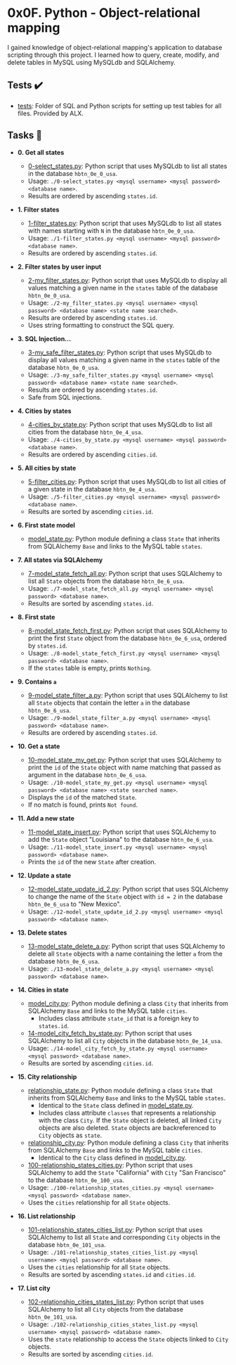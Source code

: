 # 0x0F. Python - Object-relational mapping

I gained knowledge of object-relational mapping's application to database scripting through this project. I learned how to query, create, modify, and delete tables in MySQL using MySQLdb and SQLAlchemy.

## Tests :heavy_check_mark:

- [tests](./tests): Folder of SQL and Python scripts for setting up test tables
  for all files. Provided by ALX.

## Tasks :page_with_curl:

- **0. Get all states**

  - [0-select_states.py](./0-select_states.py): Python script that uses MySQLdb
    to list all states in the database `hbtn_0e_0_usa`.
  - Usage: `./0-select_states.py <mysql username> <mysql password>
<database name>`.
  - Results are ordered by ascending `states.id`.

- **1. Filter states**

  - [1-filter_states.py](./1-filter_states.py): Python script that uses MySQLdb
    to list all states with names starting with `N` in the database `hbtn_0e_0_usa`.
  - Usage: `./1-filter_states.py <mysql username> <mysql password>
<database name>`.
  - Results are ordered by ascending `states.id`.

- **2. Filter states by user input**

  - [2-my_filter_states.py](./2-my_filter_states.py): Python script that uses
    MySQLdb to display all values matching a given name in the `states` table of
    the database `hbtn_0e_0_usa`.
  - Usage: `./2-my_filter_states.py <mysql username> <mysql password>
<database name> <state name searched>`.
  - Results are ordered by ascending `states.id`.
  - Uses string formatting to construct the SQL query.

- **3. SQL Injection...**

  - [3-my_safe_filter_states.py](./3-my_safe_filter_states.py): Python script
    that uses MySQLdb to display all values matching a given name in the `states`
    table of the database `hbtn_0e_0_usa`.
  - Usage: `./3-my_safe_filter_states.py <mysql username> <mysql password>
<database name> <state name searched>`.
  - Results are ordered by ascending `states.id`.
  - Safe from SQL injections.

- **4. Cities by states**

  - [4-cities_by_state.py](./4-cities_by_state.py): Python script that uses
    MySQLdb to list all cities from the database `hbtn_0e_4_usa`.
  - Usage: `./4-cities_by_state.py <mysql username> <mysql password>
<database name>`.
  - Results are ordered by ascending `cities.id`.

- **5. All cities by state**

  - [5-filter_cities.py](./5-filter_cities.py): Python script that uses MySQLdb
    to list all cities of a given state in the database `hbtn_0e_4_usa`.
  - Usage: `./5-filter_cities.py <mysql username> <mysql password>
<database name>`.
  - Results are sorted by ascending `cities.id`.

- **6. First state model**

  - [model_state.py](./model_state.py): Python module defining a class `State`
    that inherits from SQLAlchemy `Base` and links to the MySQL table `states`.

- **7. All states via SQLAlchemy**

  - [7-model_state_fetch_all.py](./7-model_state_fetch_all.py): Python script
    that uses SQLAlchemy to list all `State` objects from the database
    `hbtn_0e_6_usa`.
  - Usage: `./7-model_state_fetch_all.py <mysql username> <mysql password>
<database name>`.
  - Results are sorted by ascending `states.id`.

- **8. First state**

  - [8-model_state_fetch_first.py](./8-model_state_fetch_first.py): Python script
    that uses SQLAlchemy to print the first `State` object from the database
    `hbtn_0e_6_usa`, ordered by `states.id`.
  - Usage: `./8-model_state_fetch_first.py <mysql username> <mysql password>
<database name>`.
  - If the `states` table is empty, prints `Nothing`.

- **9. Contains `a`**

  - [9-model_state_filter_a.py](./9-model_state_filter_a.py): Python script
    that uses SQLAlchemy to list all `State` objects that contain the letter `a`
    in the database `hbtn_0e_6_usa`.
  - Usage: `./9-model_state_filter_a.py <mysql username> <mysql password>
<database name>`.
  - Results are ordered by ascending `states.id`.

- **10. Get a state**

  - [10-model_state_my_get.py](./10-model_state_my_get.py): Python script that
    uses SQLAlchemy to print the `id` of the `State` object with name matching that
    passed as argument in the database `hbtn_0e_6_usa`.
  - Usage: `./10-model_state_my_get.py <mysql username> <mysql password>
<database name> <state searched name>`.
  - Displays the `id` of the matched `State`.
  - If no match is found, prints `Not found`.

- **11. Add a new state**

  - [11-model_state_insert.py](./11-model_state_insert.py): Python script that
    uses SQLAlchemy to add the `State` object "Louisiana" to the database
    `hbtn_0e_6_usa`.
  - Usage: `./11-model_state_insert.py <mysql username> <mysql password>
<database name>`.
  - Prints the `id` of the new `State` after creation.

- **12. Update a state**

  - [12-model_state_update_id_2.py](./12-model_state_update_id_2.py): Python
    script that uses SQLAlchemy to change the name of the `State` object with
    `id = 2` in the database `hbtn_0e_6_usa` to "New Mexico".
  - Usage: `./12-model_state_update_id_2.py <mysql username> <mysql password>
<database name>`.

- **13. Delete states**

  - [13-model_state_delete_a.py](./13-model_state_delete_a.py): Python script
    that uses SQLAlchemy to delete all `State` objects with a name containing the
    letter `a` from the database `hbtn_0e_6_usa`.
  - Usage: `./13-model_state_delete_a.py <mysql username> <mysql password>
<database name>`.

- **14. Cities in state**

  - [model_city.py](./model_city.py): Python module defining a class `City`
    that inherits from SQLAlchemy `Base` and links to the MySQL table `cities`.
    - Includes class attribute `state_id` that is a foreign key to
      `states.id`.
  - [14-model_city_fetch_by_state.py](./14-model_city_fetch_by_state.py):
    Python script that uses SQLAlchemy to list all `City` objects in the database
    `hbtn_0e_14_usa`.
  - Usage: `./14-model_city_fetch_by_state.py <mysql username> <mysql password>
<database name>`.
  - Results are sorted by ascending `cities.id`.

- **15. City relationship**

  - [relationship_state.py](./relationship_state.py): Python module defining a
    class `State` that inherits from SQLAlchemy `Base` and links to the MySQL table
    `states`.
    - Identical to the `State` class defined in [model_state.py](./model_state.py).
    - Includes class attribute `classes` that represents a relationship with
      the class `City`. If the `State` object is deleted, all linked `City` objects
      are also deleted. `State` objects are backreferenced to `City` objects as
      `state`.
  - [relationship_city.py](./relationship_city.py): Python module defining a
    class `City` that inherits from SQLAlchemy `Base` and links to the MySQL table
    `cities`.
    - Identical to the `City` class defined in [model_city.py](./model_city.py).
  - [100-relationship_states_cities.py](./100-relationship_states_cities.py):
    Python script that uses SQLAlchemy to add the `State` "California" with `City`
    "San Francisco" to the database `hbtn_0e_100_usa`.
  - Usage: `./100-relationship_states_cities.py <mysql username>
<mysql password> <database name>`.
  - Uses the `cities` relationship for all `State` objects.

- **16. List relationship**

  - [101-relationship_states_cities_list.py](./101-relationship_states_cities_list.py):
    Python script that uses SQLAlchemy to list all `State` and corresponding
    `City` objects in the database `hbtn_0e_101_usa`.
  - Usage: `./101-relationship_states_cities_list.py <mysql username>
<mysql password> <database name>`.
  - Uses the `cities` relationship for all `State` objects.
  - Results are sorted by ascending `states.id` and `cities.id`.

- **17. List city**
  - [102-relationship_cities_states_list.py](./102-relationship_cities_states_list.py):
    Python script that uses SQLAlchemy to list all `City` objects from the database
    `hbtn_0e_101_usa`.
  - Usage: `./102-relationship_cities_states_list.py <mysql username>
<mysql password> <database name>`.
  - Uses the `state` relationship to access the `State` objects linked to `City` objects.
  - Results are sorted by ascending `cities.id`.
